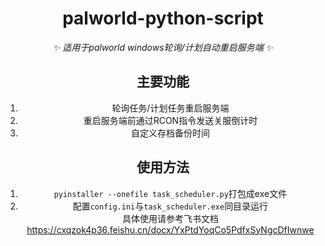 <div align="center">

# palworld-python-script

_✨ 适用于palworld windows轮询/计划自动重启服务端 ✨_

## 主要功能

1. 轮询任务/计划任务重启服务端  
2. 重启服务端前通过RCON指令发送关服倒计时  
3. 自定义存档备份时间  

## 使用方法

1. `pyinstaller --onefile task_scheduler.py`打包成exe文件  
2. 配置`config.ini`与`task_scheduler.exe`同目录运行  
具体使用请参考飞书文档  
https://cxqzok4p36.feishu.cn/docx/YxPtdYoqCo5PdfxSyNgcDfIwnwe